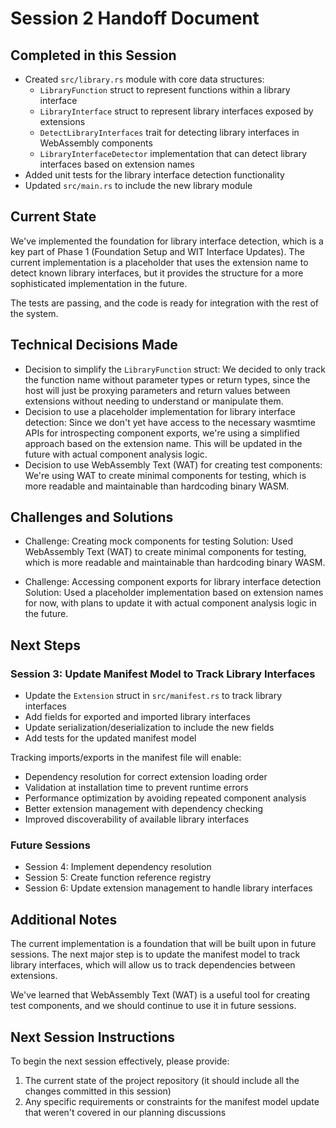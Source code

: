 # Session 2 Handoff Document

## Completed in this Session

- Created `src/library.rs` module with core data structures:
  - `LibraryFunction` struct to represent functions within a library interface
  - `LibraryInterface` struct to represent library interfaces exposed by extensions
  - `DetectLibraryInterfaces` trait for detecting library interfaces in WebAssembly components
  - `LibraryInterfaceDetector` implementation that can detect library interfaces based on extension names
- Added unit tests for the library interface detection functionality
- Updated `src/main.rs` to include the new library module

## Current State

We've implemented the foundation for library interface detection, which is a key part of Phase 1 (Foundation Setup and WIT Interface Updates). The current implementation is a placeholder that uses the extension name to detect known library interfaces, but it provides the structure for a more sophisticated implementation in the future.

The tests are passing, and the code is ready for integration with the rest of the system.

## Technical Decisions Made

- Decision to simplify the `LibraryFunction` struct: We decided to only track the function name without parameter types or return types, since the host will just be proxying parameters and return values between extensions without needing to understand or manipulate them.
- Decision to use a placeholder implementation for library interface detection: Since we don't yet have access to the necessary wasmtime APIs for introspecting component exports, we're using a simplified approach based on the extension name. This will be updated in the future with actual component analysis logic.
- Decision to use WebAssembly Text (WAT) for creating test components: We're using WAT to create minimal components for testing, which is more readable and maintainable than hardcoding binary WASM.

## Challenges and Solutions

- Challenge: Creating mock components for testing
  Solution: Used WebAssembly Text (WAT) to create minimal components for testing, which is more readable and maintainable than hardcoding binary WASM.

- Challenge: Accessing component exports for library interface detection
  Solution: Used a placeholder implementation based on extension names for now, with plans to update it with actual component analysis logic in the future.

## Next Steps

### Session 3: Update Manifest Model to Track Library Interfaces

- Update the `Extension` struct in `src/manifest.rs` to track library interfaces
- Add fields for exported and imported library interfaces
- Update serialization/deserialization to include the new fields
- Add tests for the updated manifest model

Tracking imports/exports in the manifest file will enable:

- Dependency resolution for correct extension loading order
- Validation at installation time to prevent runtime errors
- Performance optimization by avoiding repeated component analysis
- Better extension management with dependency checking
- Improved discoverability of available library interfaces

### Future Sessions

- Session 4: Implement dependency resolution
- Session 5: Create function reference registry
- Session 6: Update extension management to handle library interfaces

## Additional Notes

The current implementation is a foundation that will be built upon in future sessions. The next major step is to update the manifest model to track library interfaces, which will allow us to track dependencies between extensions.

We've learned that WebAssembly Text (WAT) is a useful tool for creating test components, and we should continue to use it in future sessions.

## Next Session Instructions

To begin the next session effectively, please provide:

1. The current state of the project repository (it should include all the changes committed in this session)
2. Any specific requirements or constraints for the manifest model update that weren't covered in our planning discussions
